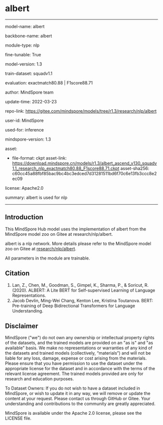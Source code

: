 # albert

---

model-name: albert

backbone-name: albert

module-type: nlp

fine-tunable: True

model-version: 1.3

train-dataset: squadv1.1

evaluation: exactmatch80.88 | F1score88.71

author: MindSpore team

update-time: 2022-03-23

repo-link: <https://gitee.com/mindspore/models/tree/r1.3/research/nlp/albert>

user-id: MindSpore

used-for: inference

mindspore-version: 1.3

asset:

-
    file-format: ckpt
    asset-link: <https://download.mindspore.cn/models/r1.3/albert_ascend_v130_squadv1.1_research_nlp_exactmatch80.88_F1score88.71.ckpt>
    asset-sha256: c60cc45a88fbf85bac9bc4bc3edced7d31281511bd6f70c6e13fb3ccc8e2ec09

license: Apache2.0

summary: albert is used for nlp

---

## Introduction

This MindSpore Hub model uses the implementation of albert from the MindSpore model zoo on Gitee at research/nlp/albert.

albert is a nlp network. More details please refer to the MindSpore model zoo on Gitee at [research/nlp/albert](https://gitee.com/mindspore/models/blob/r1.3/research/nlp/albert/README.md).

All parameters in the module are trainable.

## Citation

1. Lan, Z., Chen, M., Goodman, S., Gimpel, K., Sharma, P., & Soricut, R. (2020). ALBERT: A Lite BERT for Self-supervised Learning of Language Representations.
2. Jacob Devlin, Ming-Wei Chang, Kenton Lee, Kristina Toutanova. BERT: Pre-training of Deep Bidirectional Transformers for Language Understanding.

## Disclaimer

MindSpore ("we") do not own any ownership or intellectual property rights of the datasets, and the trained models are provided on an "as is" and "as available" basis. We make no representations or warranties of any kind of the datasets and trained models (collectively, “materials”) and will not be liable for any loss, damage, expense or cost arising from the materials. Please ensure that you have permission to use the dataset under the appropriate license for the dataset and in accordance with the terms of the relevant license agreement. The trained models provided are only for research and education purposes.

To Dataset Owners: If you do not wish to have a dataset included in MindSpore, or wish to update it in any way, we will remove or update the content at your request. Please contact us through GitHub or Gitee. Your understanding and contributions to the community are greatly appreciated.

MindSpore is available under the Apache 2.0 license, please see the LICENSE file.
